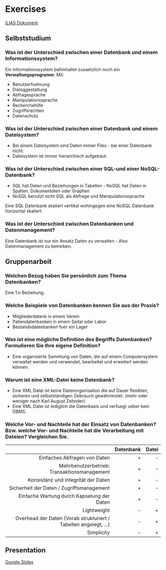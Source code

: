 # Exercises

[ILIAS Dokument](https://elearning.hslu.ch/ilias/goto.php?target=file_3608481_download)

## Selbststudium

### Was ist der Unterschied zwischen einer Datenbank und einem Informationssystem?

Ein Informationssystem behinhaltet zusaetzlich noch ein **Verwaltungsprogramm**.
Mit:

* Benutzerfuehrung
* Dialoggestaltung
* Abfragesprache
* Manipulationssprache
* Recherchehilfe
* Zugriffsrechten
* Datenschutz

### Was ist der Unterschied zwischen einer Datenbank und einem Dateisystem?

* Bei einem Dateisystem sind Daten immer Files - bei einer Datenbank nicht.
* Dateisystem ist immer hierarchisch aufgebaut.

### Was ist der Unterschied zwischen einer SQL-und einer NoSQL-Datenbank?

* SQL hat Daten und Beziehungen in Tabellen - NoSQL hat Daten in Spalten, Dokumentaten oder Graphen
* NoSQL benutzt nicht SQL als Abfrage und Manipulationssprache

Eine SQL Datenbank skaliert vertikal wohingegen eine NoSQL Datenbank horizontal skaliert.

### Was ist der Unterschied zwischen Datenbanken und Datenmanagement?

Eine Datenbank ist *nur* ein Ansatz Daten zu verwalten - Also Datenmanagement zu betreiben.

## Gruppenarbeit

### Welchen Bezug haben Sie persönlich zum Thema Datenbanken?

Eine 1:n Beziehung.

### Welche Beispiele von Datenbanken kennen Sie aus der Praxis?

* Mitgliederdatenk in einem Verein
* Patiendatenbanken in einem Spital oder Labor
* Bestandsdatenbanken fuer ein Lager

### Was ist eine mögliche Definition des Begriffs Datenbanken? Formulieren Sie Ihre eigene Definition?

* Eine organisierte Sammlung von Daten, die auf einem Computersystem verwaltet werden und verwendet, bearbeitet und erweitert werden können.

### Warum ist eine XML-Datei keine Datenbank?

* Eine XML Datei ist keine Datenorganisation die auf Dauer flexiblen, sicheren und selbstständigen Gebrauch gewährleistet.
(mehr oder weniger nach Karl August Zehnder)
* Eine XML Datei ist lediglich die Datenbasis und verfuegt ueber kein DBMS.

### Welche Vor- und Nachteile hat der Einsatz von Datenbanken? Bzw. welche Vor- und Nachteile hat die Verarbeitung mit Dateien? Vergleichen Sie.

| | Datenbank | Datei |
|-------:|-----:|----:|
| Einfaches Abfragen von Daten | + | - |
| Mehrbenutzerbetrieb: Transaktionsmanagement | + | - |
| Konsistänz und Integrität der Daten | + | - |
| Sicherheit der Daten / Zugriffsmanagement | + | - |
| Einfache Wartung durch Kapselung der Daten | + | - |
| Lightweight | - | + |
| Overhead der Daten (Vorab strukturiert / Tabellen angelegt, ...) | - | + |
| Simplicity | - | + |

## Presentation

[Google Slides](https://docs.google.com/presentation/d/1o6ePtryBP9KrIOSaS7OvEKrGfTDe5POIaRXMCS2tKkM/edit?usp=sharing)
